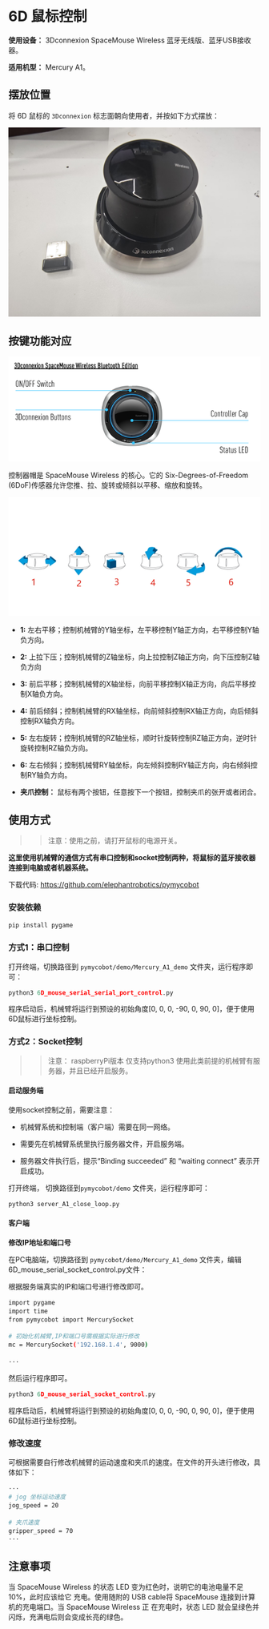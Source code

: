 # 6D 鼠标控制

**使用设备：** 3Dconnexion SpaceMouse Wireless 蓝牙无线版、蓝牙USB接收器。

**适用机型：** Mercury A1。

## 摆放位置

将 6D 鼠标的 `3Dconnexion` 标志面朝向使用者，并按如下方式摆放：

![6D mouse](./res/6d_mouse.jpg)

## 按键功能对应

![6D mouse on_off0](./res/6d_mouse_on_off.png)

控制器帽是 SpaceMouse Wireless 的核心。它的 Six-Degrees-of-Freedom (6DoF)传感器允许您推、拉、旋转或倾斜以平移、缩放和旋转。

![6D mouse control](./res/6d_mouse_control.jpg)

- **1:** 左右平移；控制机械臂的Y轴坐标，左平移控制Y轴正方向，右平移控制Y轴负方向。

- **2:** 上拉下压；控制机械臂的Z轴坐标，向上拉控制Z轴正方向，向下压控制Z轴负方向

- **3:** 前后平移；控制机械臂的X轴坐标，向前平移控制X轴正方向，向后平移控制X轴负方向。

- **4:** 前后倾斜；控制机械臂的RX轴坐标，向前倾斜控制RX轴正方向，向后倾斜控制RX轴负方向。

- **5:** 左右旋转；控制机械臂的RZ轴坐标，顺时针旋转控制RZ轴正方向，逆时针旋转控制RZ轴负方向。

- **6:** 左右倾斜；控制机械臂RY轴坐标，向左倾斜控制RY轴正方向，向右倾斜控制RY轴负方向。

- **夹爪控制：** 鼠标有两个按钮，任意按下一个按钮，控制夹爪的张开或者闭合。

## 使用方式

>> 注意：使用之前，请打开鼠标的电源开关。

**这里使用机械臂的通信方式有串口控制和socket控制两种，将鼠标的蓝牙接收器连接到电脑或者机器系统。**

下载代码: https://github.com/elephantrobotics/pymycobot

### 安装依赖

```python
pip install pygame
```

### 方式1：串口控制

打开终端，切换路径到 `pymycobot/demo/Mercury_A1_demo` 文件夹，运行程序即可：

```python
python3 6D_mouse_serial_serial_port_control.py
```

程序启动后，机械臂将运行到预设的初始角度[0, 0, 0, -90, 0, 90, 0]，便于使用6D鼠标进行坐标控制。

### 方式2：Socket控制

>> 注意： raspberryPi版本 仅支持python3 使用此类前提的机械臂有服务器，并且已经开启服务。


#### 启动服务端

使用socket控制之前，需要注意：

- 机械臂系统和控制端（客户端）需要在同一网络。

- 需要先在机械臂系统里执行服务器文件，开启服务端。

- 服务器文件执行后，提示“Binding succeeded” 和 “waiting connect” 表示开启成功。

打开终端， 切换路径到`pymycobot/demo` 文件夹，运行程序即可：

```python
python3 server_A1_close_loop.py
```

#### 客户端

**修改IP地址和端口号**

在PC电脑端，切换路径到 `pymycobot/demo/Mercury_A1_demo` 文件夹，编辑6D_mouse_serial_socket_control.py文件：

根据服务端真实的IP和端口号进行修改即可。

```bash
import pygame
import time
from pymycobot import MercurySocket

# 初始化机械臂,IP和端口号需根据实际进行修改
mc = MercurySocket('192.168.1.4', 9000)

···
```

然后运行程序即可。

```python
python3 6D_mouse_serial_socket_control.py
```

程序启动后，机械臂将运行到预设的初始角度[0, 0, 0, -90, 0, 90, 0]，便于使用6D鼠标进行坐标控制。

### 修改速度

可根据需要自行修改机械臂的运动速度和夹爪的速度。在文件的开头进行修改，具体如下：

```bash
···
# jog 坐标运动速度
jog_speed = 20

# 夹爪速度
gripper_speed = 70
···
```

## 注意事项

当 SpaceMouse Wireless 的状态 LED 变为红色时，说明它的电池电量不足 10%，此时应该给它
充电。使用随附的 USB cable将 SpaceMouse 连接到计算机的充电端口。当 SpaceMouse Wireless 正
在充电时，状态 LED 就会呈绿色并闪烁，充满电后则会变成长亮的绿色。 
